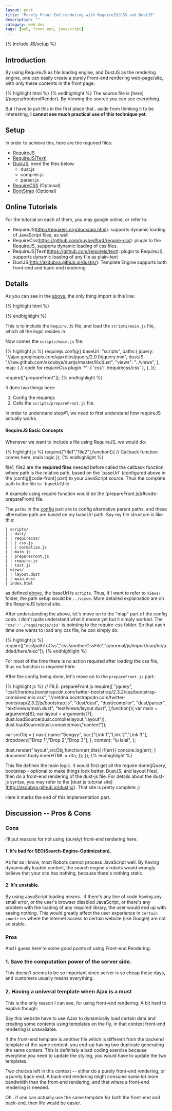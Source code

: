 ```yaml
---
layout: post
title: "Purely Front End rendering with RequireJS/CSS and DustJS"
description: ""
category: web-dev
tags: [web, front-end, javascript]
---
```

{% include JB/setup %}

## Introduction
By using RequireJS as file loading engine, and DustJS as the rendering engine, one can easily create a purely Front-end rendering web-page/site, with only these contents in the front page:
<div id="index-code"></div>
{% highlight html %}
<html>
<head>
  <title>Testing Front-End Rendering</title>
  <script type="text/javascript" data-main="scripts/main.js" src="http://requirejs.org/docs/release/2.1.6/minified/require.js"></script>
</head>
<body>
</body>
</html>
{% endhighlight %}
The source file is [here](/pages/frontendRender). By Viewing the source you can see everything.

But I have to put this in the first place that.. aside from thinking it to be interesting, __I cannot see much practical use of this technique yet__.

## Setup
In order to achieve this, here are the required files:
- [RequireJS](http://requirejs.org/docs/release/2.1.6/minified/require.js)
- [RequireJS|Text!](https://github.com/requirejs/text/blob/master/text.js)
- [DustJS](https://raw.github.com/akdubya/dustjs/master/lib/), need the files below:
  - dust.js
  - compiler.js
  - parser.js
- [RequireCSS](https://github.com/guybedford/require-css) (Optional)
- [BootStrap](http://twitter.github.io/bootstrap/) (Optional)

## Online Tutorials
For the tutorial on each of them, you may google online, or refer to:
- RequireJS(http://requirejs.org/docs/api.html): supports dynamic loading of JavaScript files, as well 
- RequireCss(https://github.com/guybedford/require-css): plugin to the RequireJS, supports dynamic loading of css files.
- RequireJS|Text!(https://github.com/requirejs/text): plugin to RequireJS, supports dynamic loading of any file as plain-text
- DustJS(http://akdubya.github.io/dustjs/): Template Engine supports both front-end and back-end rendering

## Details
As you can see in the [above][code-index], the only thing import is this line:

{% highlight html %}
  <script type="text/javascript" data-main="scripts/main.js" src="http://requirejs.org/docs/release/2.1.6/minified/require.js"></script>
{% endhighlight %}

This is to include the `Require.JS` file, and load the `scripts/main.js` file, which all the logic resides in.

Now comes the `scripts/main.js` file:

<div id="code-requirejs-config"/>
{% highlight js %}
requirejs.config({
  baseUrl: "scripts",
  paths:{
    jquery: "//ajax.googleapis.com/ajax/libs/jquery/2.0.0/jquery.min",
    dustJS: "//raw.github.com/akdubya/dustjs/master/lib/dust",
    "views": "../views",
  },
  map: {  // code for requireCss plugin
    '*': {
      'css':'./requirecss/css'
    },
  },
});

require(["prepareFront"]);
{% endhighlight %}

It does two things here:

1. Config the requirejs
2. Calls the `scripts/prepareFront.js` file.

In order to understand step#1, we need to first understand how requireJS actually works.

<div class="well">

<h4> RequireJS Basic Concepts </h4>
<p> Whenever we want to include a file using RequireJS, we would do: </p>

{% highlight js %}
require(["file1","file2"],function(){
  // Callback function comes here, main logic
});
{% endhighlight %}

<p>
file1, file2 are the <b>required files</b> needed before called the callback function, where path is the relative path, based
on the `baseUrl` (configured above in the [config][code-front] part) to your JavaScript source.
Thus the complete path to the file is: `baseUrl\file` 
</p>
<p>
A example using require function would be the [prepareFront.js](#code-prepareFront) file.
</p>
</div>

The `paths` in the [config][code-config] part are to config alternative parent paths, and these alternative path are
based on my baseUrl path. Say my file structure is like this:

    | scripts/
    | | dust/
    | | requirecss/
    | | | css.js
    | | | normalize.js
    | | main.js
    | | prepareFront.js
    | | require.js
    | | text.js
    | views/
    | | layout.dust
    | | main.dust
    | index.html

as defined [above][code-config], the baseUrl is `scripts`. Thus, if I want to refer to `views/` folder, the path setup
would be `../views`. More detailed explaination are on the RequireJS tutorial site.

After understanding the above, let's move on to the "map" part of the config code. I don't quite understand what it
means yet but it simply worked. The `'css':'./requirecss/css'` is pointing to the require-css folder. So that each time
one wants to load any css file, he can simply do:

{% highlight js %}
require(["css!pathToCss","css!anotherCssFile","a/normal/js/import/can/be/added/here/also"]);
{% endhighlight %}

For most of the time there is no action required after loading the css file, thus no function is required here.



After the config being done, let's move on to the `prepareFront.js` part:

<div id="code-prepareFront"/>
{% highlight js %}
// FILE: prepareFront.js
require([
  "jquery",
  "css!//netdna.bootstrapcdn.com/twitter-bootstrap/2.3.2/css/bootstrap-combined.min.css",
  "//netdna.bootstrapcdn.com/twitter-bootstrap/2.3.2/js/bootstrap.js",
  "dust/dust",
  "dust/compiler",
  "dust/parser",
  "text!views/main.dust",
  "text!views/layout.dust",
],function(){
  var main = arguments[6];
  var layout = arguments[7];
  dust.loadSource(dust.compile(layout,"layout"));
  dust.loadSource(dust.compile(main,"content"));

  var srcObj = {
    nav:{
      name:"Songyy",
      bar:["Link 1","Link 2","Link 3"],
      dropdown:["Drop 1","Drop 2","Drop 3"],
    },
    content: "lu lalal",
  };

  dust.render("layout",srcObj,function(err,dta){
    if(err){
      console.log(err);
    }
    document.body.innerHTML = dta;
  });
});
{% endhighlight %}

This file defines the main logic.
It would first get all the require done(jQuery, bootstrap - optional to make things look better, DustJS, and layout
files), then do a front-end rendering of the dust-js file. For details about the dust-js syntax, you may refer to the
\[dust js tutorial site](http://akdubya.github.io/dustjs/). That site is pretty complete ;)

Here it marks the end of this implementation part. 

## Discussion -- Pros & Cons

### Cons
I'll put reasons for not using (purely) front-end rendering here:

#### 1. It's bad for SEO(Search-Engine-Optimization). 
   As far as I know, most Robots cannot process JavaScript well. By having dynamically loaded content, the search
   engine's robots would wrongly believe that your site has nothing, because there's nothing static.

#### 2. It's unstable.
   By using JavaScript loading means.. if there's any line of code having any small error, or the user's browser
   disabled JavaScript, or there's any problem with the loading of any required library, the user would end up with
   seeing nothing. This would greatly affect the user experience in `certain countries` where the internet access to
   certain website (like Google) are not so stable.

### Pros

And I guess here're some good points of using Front-end Rendering:

### 1. Save the computation power of the server side.
   This doesn't seems to be so important since server is so cheap these days, and customers usually means everything.

### 2. Having a univeral template when Ajax is a must
   This is the only reason I can see, for using front-end rendering. A bit hard to explain though:

   Say this website have to use AJax to dynamically load certain data and creating some contents using templates on the
   fly, in that context front-end rendering is unavailable.

   If the front-end template is another file which is different from the backend template of the same content, you
   end-up having two duplicate generating the same content. This is definitely a bad coding exercise because everytime
   you need to update the styling, you would have to update the two templates.

   Two choices left in this context -- either do a purely front-end rendering, or a purely back-end. A back-end
   rendering might consume some lot more bandwidth than the front-end rendering, and that where a front-end rendering is
   needed.

Oh.. if one can actually use the same template for both the front-end and back-end, then life would be easier.

[code-config]: #code-requirejs-config
[code-index]: #index-code
[code-front]: #code-prepareFront
